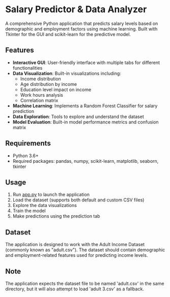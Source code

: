 # Salary Predictor & Data Analyzer

A comprehensive Python application that predicts salary levels based on demographic and employment factors using machine learning. Built with Tkinter for the GUI and scikit-learn for the predictive model.

## Features

- **Interactive GUI**: User-friendly interface with multiple tabs for different functionalities
- **Data Visualization**: Built-in visualizations including:
  - Income distribution
  - Age distribution by income
  - Education level impact on income
  - Work hours analysis
  - Correlation matrix
- **Machine Learning**: Implements a Random Forest Classifier for salary prediction
- **Data Exploration**: Tools to explore and understand the dataset
- **Model Evaluation**: Built-in model performance metrics and confusion matrix

## Requirements

- Python 3.6+
- Required packages: pandas, numpy, scikit-learn, matplotlib, seaborn, tkinter

## Usage

1. Run [app.py](cci:7://file:///c:/Users/Mrityunjaya%20Sharma/Desktop/ibm%20project/app.py:0:0-0:0) to launch the application
2. Load the dataset (supports both default and custom CSV files)
3. Explore the data visualizations
4. Train the model
5. Make predictions using the prediction tab

## Dataset

The application is designed to work with the Adult Income Dataset (commonly known as "adult.csv"). The dataset should contain demographic and employment-related features used for predicting income levels.

## Note

The application expects the dataset file to be named 'adult.csv' in the same directory, but it will also attempt to load 'adult 3.csv' as a fallback.
